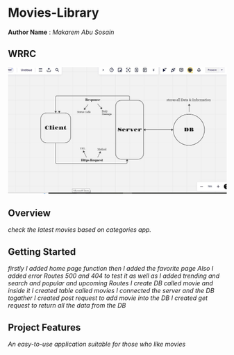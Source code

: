 # Movies-Library 

**Author Name** : *Makarem Abu Sosain*

## WRRC
![WRRC pic](wrrc.jpeg)

## Overview
*check the latest movies based on categories app.*

## Getting Started
*firstly I added home page function*
*then I added the favorite page*
*Also I added error Routes 500 and 404 to test it*
*as well as I added trending and search and popular and upcoming Routes*
*I create DB called movie and inside it I created table called movies*
*I connected the server and the DB togather*
*I created post request to add movie into the DB*
*I created get request to return all the data from the DB*

## Project Features
*An easy-to-use application suitable for those who like movies*